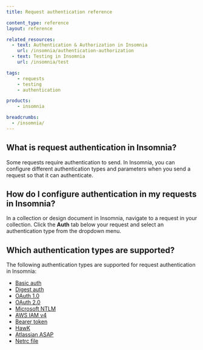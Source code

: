```yaml
---
title: Request authentication reference

content_type: reference
layout: reference

related_resources:
  - text: Authentication & Authorization in Insomnia
    url: /insomnia/authentication-authorization
  - text: Testing in Insomnia
    url: /insomnia/test

tags:
    - requests
    - testing
    - authentication

products:
    - insomnia

breadcrumbs:
  - /insomnia/
---
```


## What is request authentication in Insomnia?

Some requests require authentication to send. In Insomnia, you can configure different authentication types and parameters when you send a request so that it can authenticate.

## How do I configure authentication in my requests in Insomnia? 

In a collection or design document in Insomnia, navigate to a request in your collection. Click the **Auth** tab below your request and select an authentication type from the dropdown menu.

## Which authentication types are supported?

The following authentication types are supported for request authentication in Insomnia:
* [Basic auth](https://datatracker.ietf.org/doc/html/rfc7617.html)
* [Digest auth](https://datatracker.ietf.org/doc/html/rfc7616)
* [OAuth 1.0](https://datatracker.ietf.org/doc/html/rfc5849)
* [OAuth 2.0](https://datatracker.ietf.org/doc/html/rfc6749)
* [Microsoft NTLM](https://learn.microsoft.com/en-us/windows-server/security/kerberos/ntlm-overview)
* [AWS IAM v4](https://docs.aws.amazon.com/AmazonS3/latest/API/sig-v4-authenticating-requests.html)
* [Bearer token](https://swagger.io/docs/specification/v3_0/authentication/bearer-authentication/)
* [HawK](https://github.com/mozilla/hawk)
* [Atlassian ASAP](https://s2sauth.bitbucket.io/spec/)
* [Netrc file](https://www.gnu.org/software/inetutils/manual/html_node/The-_002enetrc-file.html)